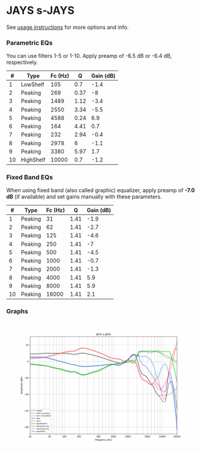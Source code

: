# JAYS s-JAYS
See [usage instructions](https://github.com/jaakkopasanen/AutoEq#usage) for more options and info.

### Parametric EQs
You can use filters 1-5 or 1-10. Apply preamp of -6.5 dB or -6.4 dB, respectively.

|   # | Type      |   Fc (Hz) |    Q |   Gain (dB) |
|-----|-----------|-----------|------|-------------|
|   1 | LowShelf  |       105 | 0.7  |        -1.4 |
|   2 | Peaking   |       269 | 0.37 |        -8   |
|   3 | Peaking   |      1489 | 1.12 |        -3.4 |
|   4 | Peaking   |      2550 | 3.34 |        -5.5 |
|   5 | Peaking   |      4588 | 0.24 |         6.9 |
|   6 | Peaking   |       164 | 4.41 |         0.7 |
|   7 | Peaking   |       232 | 2.94 |        -0.4 |
|   8 | Peaking   |      2978 | 6    |        -1.1 |
|   9 | Peaking   |      3380 | 5.97 |         1.7 |
|  10 | HighShelf |     10000 | 0.7  |        -1.2 |

### Fixed Band EQs
When using fixed band (also called graphic) equalizer, apply preamp of **-7.0 dB** (if available) and set gains manually with these parameters.

|   # | Type    |   Fc (Hz) |    Q |   Gain (dB) |
|-----|---------|-----------|------|-------------|
|   1 | Peaking |        31 | 1.41 |        -1.9 |
|   2 | Peaking |        62 | 1.41 |        -2.7 |
|   3 | Peaking |       125 | 1.41 |        -4.6 |
|   4 | Peaking |       250 | 1.41 |        -7   |
|   5 | Peaking |       500 | 1.41 |        -4.5 |
|   6 | Peaking |      1000 | 1.41 |        -0.7 |
|   7 | Peaking |      2000 | 1.41 |        -1.3 |
|   8 | Peaking |      4000 | 1.41 |         5.9 |
|   9 | Peaking |      8000 | 1.41 |         5.9 |
|  10 | Peaking |     16000 | 1.41 |         2.1 |

### Graphs
![](./JAYS%20s-JAYS.png)
